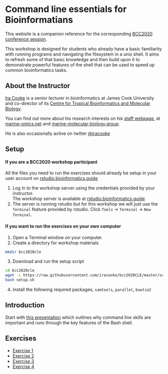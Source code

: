 # Command line essentials for Bioinformatians

This website is a companion reference for the corresponding [BCC2020 conference session](https://sched.co/c7Sz). 

This workshop is designed for students who already have a basic familiarity with running programs and navigating the filesystem in a unix shell.  It aims to refresh some of that basic knowledge and then build upon it to demonstrate powerful features of the shell that can be used to speed up common bioinformatics tasks.



## About the Instructor

[Ira Cooke](https://research.jcu.edu.au/portfolio/ira.cooke/) is a senior lecturer in bioinformatics at James Cook University and co-director of its [Centre for Tropical Bioinformatics and Molecular Biology](https://www.jcu.edu.au/ctbmb).  

You can find out more about his research interests on his [staff webpage](https://research.jcu.edu.au/portfolio/ira.cooke/), at [marine-omics.net](https://www.marine-omics.net/) and [marine-molecular-biology.group](https://www.marine-molecular-biology.group/).  

He is also occasionally active on twitter [@iracooke](https://twitter.com/iracooke)


## Setup

#### If you are a BCC2020 workshop participant

All the files you need to run the exercises should already be setup in your user account on [rstudio.bioinformatics.guide](https://rstudio.bioinformatics.guide)

1. Log in to the workshop server using the credentials provided by your instructor.  
The workshop server is available at [rstudio.bioinformatics.guide](https://rstudio.bioinformatics.guide)
2. The server is running rstudio but for this workshop we will just use the `Terminal` feature provided by rstudio.  Click `Tools` -> `Terminal` -> `New Terminal`.  

#### If you want to run the exercises on your own computer

1. Open a Terminal window on your computer. 
2. Create a directory for workshop materials
```bash
mkdir bcc2020cle
```
3. Download and run the setup script
```bash
cd bcc2020cle
wget -L https://raw.githubusercontent.com/iracooke/bcc2020CLE/master/setup.sh
bash setup.sh
```
4. Install the following required packages, `samtools`, `parallel`, `bowtie2`


## Introduction

Start with [this presentation](https://rpubs.com/iracooke/bcc2020cle) which outlines why command line skills are important and runs through the key features of the Bash shell.

## Exercises

- [Exercise 1](exercise_1.md)
- [Exercise 2](exercise_2.md)
- [Exercise 3](exercise_3.md)
- [Exercise 4](exercise_4.md)


